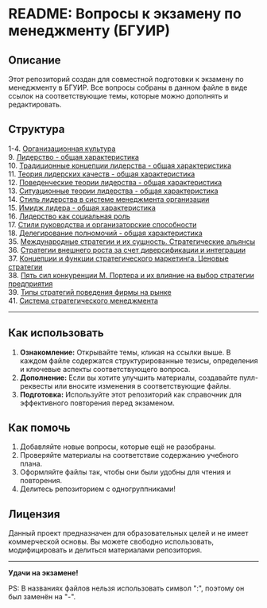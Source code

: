 # README: Вопросы к экзамену по менеджменту (БГУИР)

## Описание

Этот репозиторий создан для совместной подготовки к экзамену по менеджменту в БГУИР.
Все вопросы собраны в данном файле в виде ссылок на соответствующие темы, которые можно дополнять и редактировать.

## Структура

1-4. [Организационная культура](./1-4%20Организационная%20культура/1-4.%20Организационная%20культура.md) <br>
9. [Лидерство - общая характеристика](./9-18%20Лидерство/9.%20Лидерство%20-%20общая%20характеристика.md) <br>
10. [Традиционные концепции лидерства - общая характеристика](./9-18%20Лидерство/10.%20Традиционные%20концепции%20лидерства%20-%20общая%20характеристика.md) <br>
11. [Теория лидерских качеств - общая характеристика](./9-18%20Лидерство/11.%20Теория%20лидерских%20качеств%20-%20общая%20характеристика.md) <br>
12. [Поведенческие теории лидерства - общая характеристика](./9-18%20Лидерство/12.%20Поведенческие%20теории%20лидерства%20-%20общая%20характеристика.md) <br>
13. [Ситуационные теории лидерства - общая характеристика](./9-18%20Лидерство/13.%20Ситуационные%20теории%20лидерства%20-%20общая%20характеристика.md) <br>
14. [Стиль лидерства в системе менеджмента организации](./9-18%20Лидерство/14.%20Стиль%20лидерства%20в%20системе%20менеджмента%20организации.md) <br>
15. [Имидж лидера - общая характеристика](./9-18%20Лидерство/15.%20Имидж%20лидера%20-%20общая%20характеристика.md) <br>
16. [Лидерство как социальная роль](./9-18%20Лидерство/16.%20Лидерство%20как%20социальная%20роль.md) <br>
17. [Стили руководства и организаторские способности](./9-18%20Лидерство/17.%20Стили%20руководства%20и%20организаторские%20способности.md) <br>
18. [Делегирование полномочий - общая характеристика](./9-18%20Лидерство/18.%20Делегирование%20полномочий%20общая%20характеристика.md) <br>
35. [Международные стратегии и их сущность. Стратегические альянсы](./35-41%20Стратегический%20менеджмент/35.%20Международные%20стратегии%20и%20их%20сущность.%20Стратегические%20альянсы.md) <br>
36. [Стратегии внешнего роста за счет диверсификации и интеграции](./35-41%20Стратегический%20менеджмент/36.%20Стратегии%20внешнего%20роста%20за%20счет%20диверсификации%20и%20интеграции.md) <br>
37. [Концепции и функции стратегического маркетинга. Ценовые стратегии](./35-41%20Стратегический%20менеджмент/37.%20Концепции%20и%20функции%20стратегического%20маркетинга.%20Ценовые%20стратегии.md) <br>
38. [Пять сил конкуренции М. Портера и их влияние на выбор стратегии предприятия](./35-41%20Стратегический%20менеджмент/38.%20Пять%20сил%20конкуренции%20М.%20Портера%20и%20их%20влияние%20на%20выбор%20стратегии%20предприятия.md) <br>
39. [Типы стратегий поведения фирмы на рынке](./35-41%20Стратегический%20менеджмент/39.%20Типы%20стратегий%20поведения%20фирмы%20на%20рынке.md) <br>
41. [Система стратегического менеджмента](./35-41%20Стратегический%20менеджмент/41.%20Система%20стратегического%20менеджмента.md) <br>

---

## Как использовать

1. **Ознакомление:** Открывайте темы, кликая на ссылки выше. В каждом файле содержатся структурированные тезисы, определения и ключевые аспекты соответствующего вопроса.
2. **Дополнение:** Если вы хотите улучшить материалы, создавайте пулл-реквесты или вносите изменения в соответствующие файлы.
3. **Подготовка:** Используйте этот репозиторий как справочник для эффективного повторения перед экзаменом.

## Как помочь

1. Добавляйте новые вопросы, которые ещё не разобраны.
2. Проверяйте материалы на соответствие содержанию учебного плана.
3. Оформляйте файлы так, чтобы они были удобны для чтения и повторения.
4. Делитесь репозиторием с одногруппниками!

## Лицензия

Данный проект предназначен для образовательных целей и не имеет коммерческой основы. Вы можете свободно использовать, модифицировать и делиться материалами репозитория.

---

**Удачи на экзамене!**

PS: В названиях файлов нельзя использовать символ ":", поэтому он был заменён на "-".
